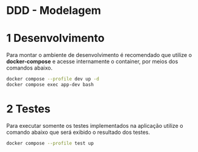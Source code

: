 # DDD - Modelagem

# 1 Desenvolvimento

Para montar o ambiente de desenvolvimento é recomendado que utilize o **docker-compose** e acesse internamente o container, por meios dos comandos abaixo.

```bash
docker compose --profile dev up -d
docker compose exec app-dev bash
```

# 2 Testes

Para executar somente os testes implementados na aplicação utilize o comando abaixo que será exibido o resultado dos testes.

```bash
docker compose --profile test up
```